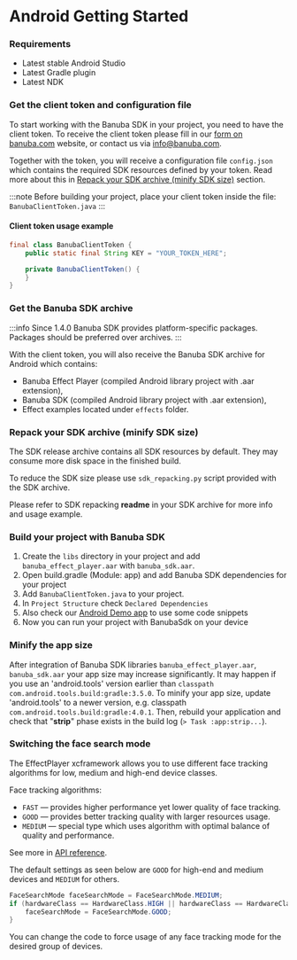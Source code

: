 # Android Getting Started

### Requirements

* Latest stable Android Studio
* Latest Gradle plugin
* Latest NDK

### Get the client token and configuration file

To start working with the Banuba SDK in your project, you need to have the client token. To receive the client token please fill in our [form on banuba.com](https://www.banuba.com/face-filters-sdk) website, or contact us via [info@banuba.com](mailto:info@banuba.com).

Together with the token, you will receive a configuration file `config.json` which contains the required SDK resources defined by your token. Read more about this in [Repack your SDK archive (minify SDK size)](broken-reference) section.

:::note Before building your project, place your client token inside the file: `BanubaClientToken.java` :::

#### Client token usage example

```java
final class BanubaClientToken {
    public static final String KEY = "YOUR_TOKEN_HERE";

    private BanubaClientToken() {
    }
}
```

### Get the Banuba SDK archive

:::info Since 1.4.0 Banuba SDK provides platform-specific packages. Packages should be preferred over archives. :::

With the client token, you will also receive the Banuba SDK archive for Android which contains:

* Banuba Effect Player (compiled Android library project with .aar extension),
* Banuba SDK (compiled Android library project with .aar extension),
* Effect examples located under `effects` folder.

### Repack your SDK archive (minify SDK size)

The SDK release archive contains all SDK resources by default. They may consume more disk space in the finished build.

To reduce the SDK size please use `sdk_repacking.py` script provided with the SDK archive.

Please refer to SDK repacking **readme** in your SDK archive for more info and usage example.

### Build your project with Banuba SDK

1. Create the `libs` directory in your project and add `banuba_effect_player.aar` with `banuba_sdk.aar`.
2. Open build.gradle (Module: app) and add Banuba SDK dependencies for your project
3. Add `BanubaClientToken.java` to your project.
4. In `Project Structure` check `Declared Dependencies`
5. Also check our [Android Demo app](https://github.com/Banuba/quickstart-android) to use some code snippets
6. Now you can run your project with BanubaSdk on your device

### Minify the app size

After integration of Banuba SDK libraries `banuba_effect_player.aar`, `banuba_sdk.aar` your app size may increase significantly. It may happen if you use an 'android.tools' version earlier than `classpath com.android.tools.build:gradle:3.5.0`. To minify your app size, update 'android.tools' to a newer version, e.g. classpath `com.android.tools.build:gradle:4.0.1`. Then, rebuild your application and check that "**strip**" phase exists in the build log (`> Task :app:strip...`).

### Switching the face search mode

The EffectPlayer xcframework allows you to use different face tracking algorithms for low, medium and high-end device classes.

Face tracking algorithms:

* `FAST` — provides higher performance yet lower quality of face tracking.
* `GOOD` — provides better tracking quality with larger resources usage.
* `MEDIUM` — special type which uses algorithm with optimal balance of quality and performance.

See more in [API reference](pathname:///generated/javadoc/com/banuba/sdk/recognizer/FaceSearchMode.html).

The default settings as seen below are `GOOD` for high-end and medium devices and `MEDIUM` for others.

```java
FaceSearchMode faceSearchMode = FaceSearchMode.MEDIUM;
if (hardwareClass == HardwareClass.HIGH || hardwareClass == HardwareClass.MEDIUM) {
    faceSearchMode = FaceSearchMode.GOOD;
}
```

You can change the code to force usage of any face tracking mode for the desired group of devices.

